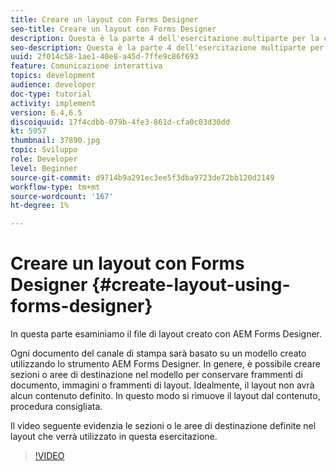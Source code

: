 ```yaml
---
title: Creare un layout con Forms Designer
seo-title: Creare un layout con Forms Designer
description: Questa è la parte 4 dell'esercitazione multiparte per la creazione del primo documento di comunicazione interattivo per il canale di stampa.In questa parte osserviamo il file di layout creato con AEM Forms Designer.
seo-description: Questa è la parte 4 dell'esercitazione multiparte per la creazione del primo documento di comunicazione interattivo per il canale di stampa.In questa parte osserviamo il file di layout creato con AEM Forms Designer.
uuid: 2f014c58-1ae1-40e8-a45d-7ffe9c86f693
feature: Comunicazione interattiva
topics: development
audience: developer
doc-type: tutorial
activity: implement
version: 6.4,6.5
discoiquuid: 17f4cdbb-079b-4fe3-861d-cfa0c03d30dd
kt: 5957
thumbnail: 37890.jpg
topic: Sviluppo
role: Developer
level: Beginner
source-git-commit: d9714b9a291ec3ee5f3dba9723de72bb120d2149
workflow-type: tm+mt
source-wordcount: '167'
ht-degree: 1%

---
```



# Creare un layout con Forms Designer {#create-layout-using-forms-designer}

In questa parte esaminiamo il file di layout creato con AEM Forms Designer.

Ogni documento del canale di stampa sarà basato su un modello creato utilizzando lo strumento AEM Forms Designer. In genere, è possibile creare sezioni o aree di destinazione nel modello per conservare frammenti di documento, immagini o frammenti di layout. Idealmente, il layout non avrà alcun contenuto definito. In questo modo si rimuove il layout dal contenuto, procedura consigliata.

Il video seguente evidenzia le sezioni o le aree di destinazione definite nel layout che verrà utilizzato in questa esercitazione.

>[!VIDEO](https://video.tv.adobe.com/v/37890/?quality=9)



